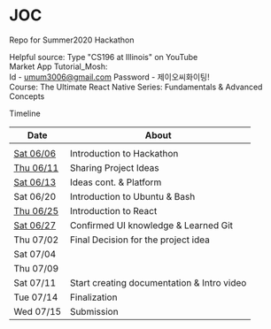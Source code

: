 # JOC
Repo for Summer2020 Hackathon

Helpful source: Type "CS196 at Illinois" on YouTube      
Market App Tutorial_Mosh:  
Id - umum3006@gmail.com
Password - 제이오씨화이팅!  
Course: The Ultimate React Native Series: Fundamentals & Advanced Concepts

Timeline


| Date | About |
| - | - |
| | |
| [Sat 06/06](/Timeline/06-06.md) | Introduction to Hackathon |
| [Thu 06/11](/Timeline/06-11.md) | Sharing Project Ideas |
| [Sat 06/13](/Timeline/06-13)    | Ideas cont. & Platform |
| Sat 06/20  | Introduction to Ubuntu & Bash |
| [Thu 06/25](/Timeline/06-25)  | Introduction to React |
| [Sat 06/27](/Timeline/06-27.md)  | Confirmed UI knowledge & Learned Git |
| Thu 07/02  | Final Decision for the project idea |
| Sat 07/04  |  |
| Thu 07/09  |  |
| Sat 07/11  | Start creating documentation & Intro video |
| Tue 07/14  | Finalization |
| Wed 07/15  | Submission |


